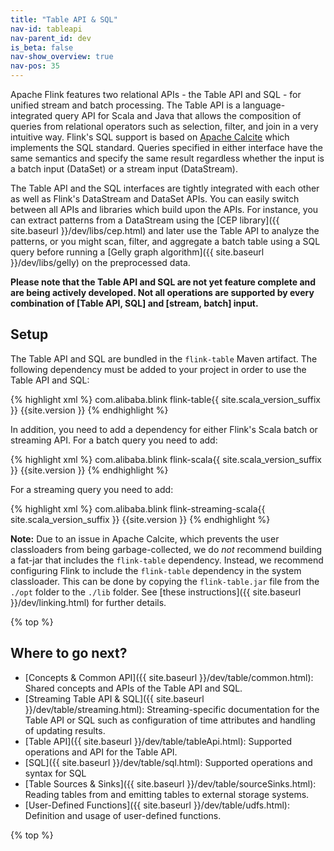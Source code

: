 ```yaml
---
title: "Table API & SQL"
nav-id: tableapi
nav-parent_id: dev
is_beta: false
nav-show_overview: true
nav-pos: 35
---
```

<!--
Licensed to the Apache Software Foundation (ASF) under one
or more contributor license agreements.  See the NOTICE file
distributed with this work for additional information
regarding copyright ownership.  The ASF licenses this file
to you under the Apache License, Version 2.0 (the
"License"); you may not use this file except in compliance
with the License.  You may obtain a copy of the License at

  http://www.apache.org/licenses/LICENSE-2.0

Unless required by applicable law or agreed to in writing,
software distributed under the License is distributed on an
"AS IS" BASIS, WITHOUT WARRANTIES OR CONDITIONS OF ANY
KIND, either express or implied.  See the License for the
specific language governing permissions and limitations
under the License.
-->

Apache Flink features two relational APIs - the Table API and SQL - for unified stream and batch processing. The Table API is a language-integrated query API for Scala and Java that allows the composition of queries from relational operators such as selection, filter, and join in a very intuitive way. Flink's SQL support is based on [Apache Calcite](https://calcite.apache.org) which implements the SQL standard. Queries specified in either interface have the same semantics and specify the same result regardless whether the input is a batch input (DataSet) or a stream input (DataStream).

The Table API and the SQL interfaces are tightly integrated with each other as well as Flink's DataStream and DataSet APIs. You can easily switch between all APIs and libraries which build upon the APIs. For instance, you can extract patterns from a DataStream using the [CEP library]({{ site.baseurl }}/dev/libs/cep.html) and later use the Table API to analyze the patterns, or you might scan, filter, and aggregate a batch table using a SQL query before running a [Gelly graph algorithm]({{ site.baseurl }}/dev/libs/gelly) on the preprocessed data.

**Please note that the Table API and SQL are not yet feature complete and are being actively developed. Not all operations are supported by every combination of \[Table API, SQL\] and \[stream, batch\] input.**

Setup
-----

The Table API and SQL are bundled in the `flink-table` Maven artifact. 
The following dependency must be added to your project in order to use the Table API and SQL:

{% highlight xml %}
<dependency>
  <groupId>com.alibaba.blink</groupId>
  <artifactId>flink-table{{ site.scala_version_suffix }}</artifactId>
  <version>{{site.version }}</version>
</dependency>
{% endhighlight %}

In addition, you need to add a dependency for either Flink's Scala batch or streaming API. For a batch query you need to add:

{% highlight xml %}
<dependency>
  <groupId>com.alibaba.blink</groupId>
  <artifactId>flink-scala{{ site.scala_version_suffix }}</artifactId>
  <version>{{site.version }}</version>
</dependency>
{% endhighlight %}

For a streaming query you need to add:

{% highlight xml %}
<dependency>
  <groupId>com.alibaba.blink</groupId>
  <artifactId>flink-streaming-scala{{ site.scala_version_suffix }}</artifactId>
  <version>{{site.version }}</version>
</dependency>
{% endhighlight %}

**Note:** Due to an issue in Apache Calcite, which prevents the user classloaders from being garbage-collected, we do *not* recommend building a fat-jar that includes the `flink-table` dependency. Instead, we recommend configuring Flink to include the `flink-table` dependency in the system classloader. This can be done by copying the `flink-table.jar` file from the `./opt` folder to the `./lib` folder. See [these instructions]({{ site.baseurl }}/dev/linking.html) for further details.

{% top %}

Where to go next?
-----------------

* [Concepts & Common API]({{ site.baseurl }}/dev/table/common.html): Shared concepts and APIs of the Table API and SQL.
* [Streaming Table API & SQL]({{ site.baseurl }}/dev/table/streaming.html): Streaming-specific documentation for the Table API or SQL such as configuration of time attributes and handling of updating results.
* [Table API]({{ site.baseurl }}/dev/table/tableApi.html): Supported operations and API for the Table API.
* [SQL]({{ site.baseurl }}/dev/table/sql.html): Supported operations and syntax for SQL
* [Table Sources & Sinks]({{ site.baseurl }}/dev/table/sourceSinks.html): Reading tables from and emitting tables to external storage systems.
* [User-Defined Functions]({{ site.baseurl }}/dev/table/udfs.html): Definition and usage of user-defined functions.

{% top %}
